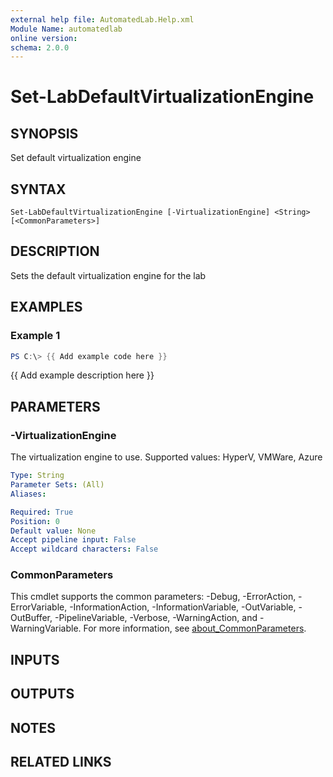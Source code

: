 ```yaml
---
external help file: AutomatedLab.Help.xml
Module Name: automatedlab
online version:
schema: 2.0.0
---
```


# Set-LabDefaultVirtualizationEngine

## SYNOPSIS
Set default virtualization engine

## SYNTAX

```
Set-LabDefaultVirtualizationEngine [-VirtualizationEngine] <String> [<CommonParameters>]
```

## DESCRIPTION
Sets the default virtualization engine for the lab

## EXAMPLES

### Example 1
```powershell
PS C:\> {{ Add example code here }}
```

{{ Add example description here }}

## PARAMETERS

### -VirtualizationEngine
The virtualization engine to use.
Supported values: HyperV, VMWare, Azure

```yaml
Type: String
Parameter Sets: (All)
Aliases:

Required: True
Position: 0
Default value: None
Accept pipeline input: False
Accept wildcard characters: False
```

### CommonParameters
This cmdlet supports the common parameters: -Debug, -ErrorAction, -ErrorVariable, -InformationAction, -InformationVariable, -OutVariable, -OutBuffer, -PipelineVariable, -Verbose, -WarningAction, and -WarningVariable. For more information, see [about_CommonParameters](http://go.microsoft.com/fwlink/?LinkID=113216).

## INPUTS

## OUTPUTS

## NOTES

## RELATED LINKS
